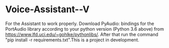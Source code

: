 # Voice-Assistant--V
For the Assistant to work properly.
Download PyAudio: bindings for the PortAudio library according to your python version (Python 3.6 above) from https://www.lfd.uci.edu/~gohlke/pythonlibs/.
After that run the command  "pip install -r requirements.txt".This is a project in development.
